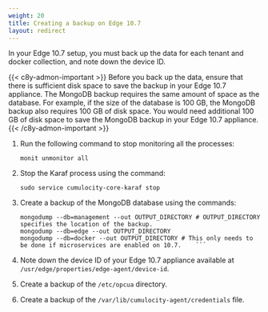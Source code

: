 ```yaml
---
weight: 20
title: Creating a backup on Edge 10.7
layout: redirect
---
```


In your Edge 10.7 setup, you must back up the data for each tenant and docker collection, and note down the device ID.

{{< c8y-admon-important >}}
Before you back up the data, ensure that there is sufficient disk space to save the backup in your Edge 10.7 appliance. The MongoDB backup requires the same amount of space as the database. For example, if the size of the database is 100 GB, the MongoDB backup also requires 100 GB of disk space. You would need additional 100 GB of disk space to save the MongoDB backup in your Edge 10.7 appliance.  
{{< /c8y-admon-important >}}

1. Run the following command to stop monitoring all the processes:

    ```shell
    monit unmonitor all
    ```
2. Stop the Karaf process using the command:

    ```shell
    sudo service cumulocity-core-karaf stop
    ```
3. Create a backup of the MongoDB database using the commands:

    ```shell
    mongodump --db=management --out OUTPUT_DIRECTORY # OUTPUT_DIRECTORY specifies the location of the backup.
    mongodump --db=edge --out OUTPUT_DIRECTORY
    mongodump --db=docker --out OUTPUT_DIRECTORY # This only needs to be done if microservices are enabled on 10.7.    ```

4. Note down the device ID of your Edge 10.7 appliance available at `/usr/edge/properties/edge-agent/device-id`.
5. Create a backup of the `/etc/opcua` directory.
6. Create a backup of the `/var/lib/cumulocity-agent/credentials` file.